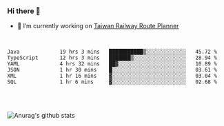 ### Hi there 👋

- 🔭 I’m currently working on [Taiwan Railway Route Planner](https://github.com/Taiwan-Railway-Route-Planner)

<br/>

<!--START_SECTION:waka-->

```text
Java             19 hrs 3 mins   ███████████▒░░░░░░░░░░░░░   45.72 %
TypeScript       12 hrs 3 mins   ███████▒░░░░░░░░░░░░░░░░░   28.94 %
YAML             4 hrs 32 mins   ██▓░░░░░░░░░░░░░░░░░░░░░░   10.89 %
JSON             1 hr 30 mins    █░░░░░░░░░░░░░░░░░░░░░░░░   03.61 %
XML              1 hr 16 mins    ▓░░░░░░░░░░░░░░░░░░░░░░░░   03.04 %
SQL              1 hr 6 mins     ▓░░░░░░░░░░░░░░░░░░░░░░░░   02.68 %
```

<!--END_SECTION:waka-->

<br/>
<br/>

![Anurag's github stats](https://github-readme-stats.vercel.app/api?username=DepickereSven&show_icons=true&theme=tokyonight)



<!--
**DepickereSven/DepickereSven** is a ✨ _special_ ✨ repository because its `README.md` (this file) appears on your GitHub profile.

Here are some ideas to get you started:

- 🔭 I’m currently working on ...
- 🌱 I’m currently learning ...
- 👯 I’m looking to collaborate on ...
- 🤔 I’m looking for help with ...
- 💬 Ask me about ...
- 📫 How to reach me: ...
- 😄 Pronouns: ...
- ⚡ Fun fact: ...
-->
